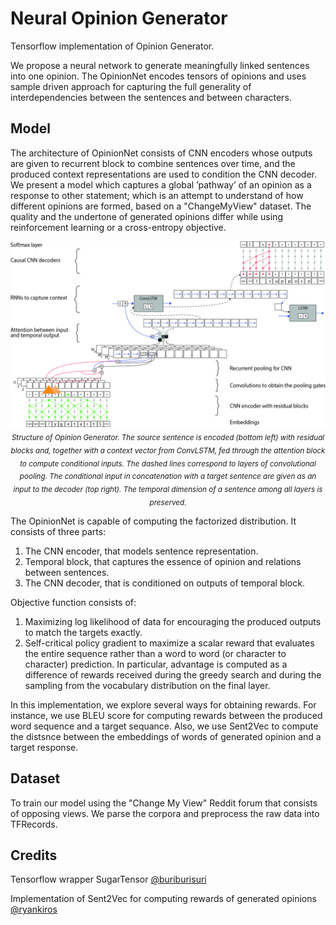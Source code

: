 # Neural Opinion Generator

Tensorflow implementation of Opinion Generator. 

We propose a neural network to generate meaningfully linked sentences into one opinion.
The OpinionNet encodes tensors of opinions and uses sample driven approach for capturing the full
generality of interdependencies between the sentences and between characters. 

## Model

The architecture of OpinionNet consists of CNN encoders whose outputs are given to recurrent block to combine
sentences over time, and the produced context representations are used to condition the CNN decoder.
We present a model which captures a global ’pathway’ of an opinion as a response to other statement; which is an attempt to understand of how different opinions are formed, based on a "ChangeMyView"
dataset. The quality and the undertone of generated opinions differ while using reinforcement learning or a cross-entropy objective.

<p align="center">
<img width=850 src="img/opnet.jpg"><br>
<i><sub>Structure of Opinion Generator. The source sentence is encoded (bottom left) with residual
blocks and, together with a context vector from ConvLSTM, fed through the attention block to
compute conditional inputs. The dashed lines correspond to layers of convolutional pooling. The
conditional input in concatenation with a target sentence are given as an input to the decoder (top
right). The temporal dimension of a sentence among all layers is preserved.</sub></i><br>
</p>

The OpinionNet is capable of computing the factorized distribution. It consists of three parts:
1. The CNN encoder, that models sentence representation.
2. Temporal block, that captures the essence of opinion and relations between sentences.
3. The CNN decoder, that is conditioned on outputs of temporal block.

Objective function consists of:

1. Maximizing log likelihood of data for encouraging the produced outputs to match the targets exactly. 
2. Self-critical policy gradient to maximize a scalar reward that evaluates the entire sequence rather than a word to word (or character to character) prediction. In particular, advantage is computed as a difference of rewards received during the greedy search and during the sampling from the vocabulary distribution on the final layer.

In this implementation, we explore several ways for obtaining rewards. For instance, we use BLEU score for computing rewards between the produced word sequence and a target sequance. Also, we use Sent2Vec to compute the distsnce between the embeddings of words of generated opinion and a target response.

## Dataset

To train our model using the "Change My View" Reddit forum that consists of opposing views. We parse the corpora and preprocess the raw data into TFRecords.


## Credits
Tensorflow wrapper SugarTensor  [@buriburisuri](https://github.com/buriburisuri/sugartensor)

Implementation of Sent2Vec for computing rewards of generated opinions [@ryankiros](https://github.com/ryankiros/skip-thoughts)
